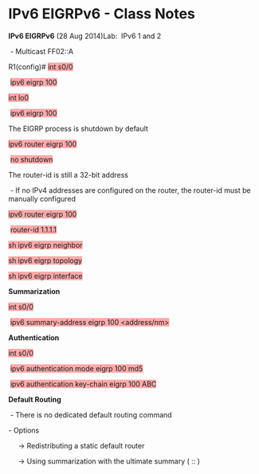 # IPv6 EIGRPv6 - Class Notes

**IPv6 EIGRPv6** \(28 Aug 2014\)Lab:  IPv6 1 and 2

 \- Multicast FF02::A

R1\(config\)\# <span style="background-color: #ffaaaa">int s0/0</span>

 <span style="background-color: #ffaaaa">ipv6 eigrp 100</span>

<span style="background-color: #ffaaaa">int lo0</span>

 <span style="background-color: #ffaaaa">ipv6 eigrp 100</span>

The EIGRP process is shutdown by default

<span style="background-color: #ffaaaa">ipv6 router eigrp 100</span>

 <span style="background-color: #ffaaaa">no shutdown</span>

The router\-id is still a 32\-bit address

 \- If no IPv4 addresses are configured on the router, the router\-id must be manually configured

<span style="background-color: #ffaaaa">ipv6 router eigrp 100</span>

 <span style="background-color: #ffaaaa">router\-id 1.1.1.1</span>

<span style="background-color: #ffaaaa">sh ipv6 eigrp neighbor</span>

<span style="background-color: #ffaaaa">sh ipv6 eigrp topology</span>

<span style="background-color: #ffaaaa">sh ipv6 eigrp interface</span>

**Summarization**

<span style="background-color: #ffaaaa">int s0/0</span>

 <span style="background-color: #ffaaaa">ipv6 summary\-address eigrp 100 \<address/nm\></span>

**Authentication**

<span style="background-color: #ffaaaa">int s0/0</span>

 <span style="background-color: #ffaaaa">ipv6 authentication mode eigrp 100 md5</span>

 <span style="background-color: #ffaaaa">ipv6 authentication key\-chain eigrp 100 ABC</span>

**Default Routing**

 \- There is no dedicated default routing command

\- Options

     \-\> Redistributing a static default router

     \-\> Using summarization with the ultimate summary \( :: \)
